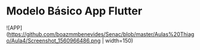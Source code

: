 # Modelo Básico App Flutter

![APP](https://github.com/boazmmbenevides/Senac/blob/master/Aulas%20Thiago/Aula4/Screenshot_1560966486.png | width=150)
